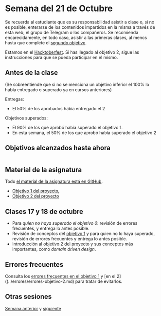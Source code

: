 # Semana del 21 de Octubre

Se recuerda al estudiante que es su responsabilidad asistir a clase o, si no es
posible, enterarse de los contenidos impartidos en la misma a través de esta
web, el grupo de Telegram o los compañeros. Se recomienda encarecidamente, en
todo caso, asistir a las primeras clases, al menos hasta que complete el
[segundo objetivo](http://jj.github.io/IV/documentos/proyecto/2.Modelo).

Estamos en el [Hacktoberfest](https://hacktoberfest.org). Si has llegado al
objetivo 2, sigue las instrucciones para que se pueda participar en el mismo.

## Antes de la clase

(Se sobreentiende que si no se menciona un objetivo inferior el 100% lo había
entregado o superado ya en cursos anteriores)

Entregas:

* El 50% de los aprobados había entregado el 2

Objetivos superados:
* El 90% de los que aprobó había superado el objetivo 1.
* En esta semana, el 50% de los que aprobó había superado el objetivo 2


## Objetivos alcanzados hasta ahora

```

```

## Material de la asignatura

Todo [el material de la asignatura está en GitHub](http://jj.github.io/IV).

* [Objetivo 1 del
   proyecto](http://jj.github.io/IV/documentos/proyecto/1.Planificacion),
* [Objetivo 2 del proyecto](http://jj.github.io/IV/documentos/proyecto/2.Modelo)

## Clases 17 y 18 de octubre

* Para *quien no haya superado el objetivo 0*: revisión de errores frecuentes, y entrega lo antes posible.
* Revisión de conceptos del [objetivo
  1](http://jj.github.io/IV/documentos/proyecto/1.Planificacion) y para quien no
  lo haya superado, revisión de errores frecuentes y entrega lo antes posible.
* Introducción al [objetivo 2 del
  proyecto](http://jj.github.io/IV/documentos/proyecto/2.Modelo) y sus conceptos
  más importantes, como *domain driven design*.

## Errores frecuentes

Consulta los [errores frecuentes en el objetivo
1](../errores/errores-objetivo-1.md) y [en el 2]((../errores/errores-objetivo-2.md) para
tratar de evitarlos.

## Otras sesiones

[Semana anterior](semana-04.md) y [siguiente](semana-06.md)

